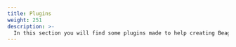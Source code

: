 ```yaml
---
title: Plugins
weight: 251
description: >-
  In this section you will find some plugins made to help creating Beagle components and pages
---
```

